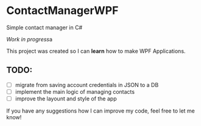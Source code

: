 # ContactManagerWPF
Simple contact manager in C#

*Work in progress*a

This project was created so I can **learn** how to make WPF Applications. 

## TODO:
- [ ] migrate from saving account credentials in JSON to a DB
- [ ] implement the main logic of managing contacts
- [ ] improve the layount and style of the app

If you have any suggestions how I can improve my code, feel free to let me know!
